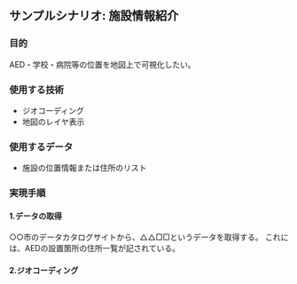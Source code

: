 ﻿## サンプルシナリオ: 施設情報紹介

### 目的
AED・学校・病院等の位置を地図上で可視化したい。

### 使用する技術

* ジオコーディング
* 地図のレイヤ表示

### 使用するデータ

* 施設の位置情報または住所のリスト

### 実現手順

#### 1.データの取得 
○○市のデータカタログサイトから、△△□□というデータを取得する。
これには、AEDの設置箇所の住所一覧が記されている。

#### 2.ジオコーディング

